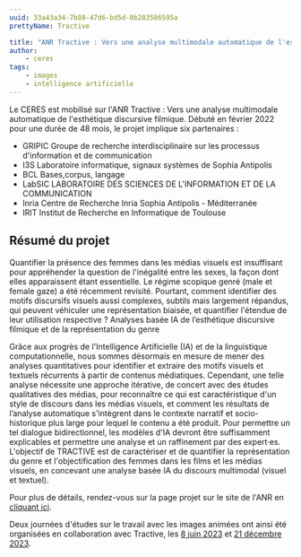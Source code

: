 ```yaml
---
uuid: 33a43a34-7b88-47d6-bd5d-0b283586595a
prettyName: Tractive

title: "ANR Tractive : Vers une analyse multimodale automatique de l'esthétique discursive filmique"
author:
    - ceres
tags:
    - images
    - intelligence artificielle
---
```


Le CERES est mobilisé sur l'ANR Tractive : Vers une analyse multimodale automatique de l'esthétique discursive filmique. Débuté en février 2022 pour une durée de 48 mois, le projet implique six partenaires :

- GRIPIC Groupe de recherche interdisciplinaire sur les processus d'information et de communication
- I3S Laboratoire informatique, signaux systèmes de Sophia Antipolis
- BCL Bases,corpus, langage
- LabSIC LABORATOIRE DES SCIENCES DE L'INFORMATION ET DE LA COMMUNICATION
- Inria Centre de Recherche Inria Sophia Antipolis - Méditerranée
- IRIT Institut de Recherche en Informatique de Toulouse

## Résumé du projet
Quantifier la présence des femmes dans les médias visuels est insuffisant pour appréhender la question de l'inégalité entre les sexes, la façon dont elles apparaissent étant essentielle. Le régime scopique genré (male et female gaze) a été récemment revisité. Pourtant, comment identifier des motifs discursifs visuels aussi complexes, subtils mais largement répandus, qui peuvent véhiculer une représentation biaisée, et quantifier l'étendue de leur utilisation respective ?
Analyses basée IA de l’esthétique discursive filmique et de la représentation du genre

Grâce aux progrès de l'Intelligence Artificielle (IA) et de la linguistique computationnelle, nous sommes désormais en mesure de mener des analyses quantitatives pour identifier et extraire des motifs visuels et textuels récurrents à partir de contenus médiatiques. Cependant, une telle analyse nécessite une approche itérative, de concert avec des études qualitatives des médias, pour reconnaître ce qui est caractéristique d'un style de discours dans les médias visuels, et comment les résultats de l’analyse automatique s'intègrent dans le contexte narratif et socio-historique plus large pour lequel le contenu a été produit. Pour permettre un tel dialogue bidirectionnel, les modèles d'IA devront être suffisamment explicables et permettre une analyse et un raffinement par des expert·es. L'objectif de TRACTIVE est de caractériser et de quantifier la représentation du genre et l'objectification des femmes dans les films et les médias visuels, en concevant une analyse basée IA du discours multimodal (visuel et textuel).

Pour plus de détails, rendez-vous sur la page projet sur le site de l'ANR en [cliquant ici](https://anr.fr/Projet-ANR-21-CE38-0012).

Deux journées d'études sur le travail avec les images animées ont ainsi été organisées en collaboration avec Tractive, les [8 juin 2023](https://ceres.sorbonne-universite.fr/cacfb2b0-7ed8-4566-8a79-3e1ecbde0030/) et [21 décembre 2023](https://ceres.sorbonne-universite.fr/c8487d40-b95a-474a-9f4e-c3723bc06255/).
